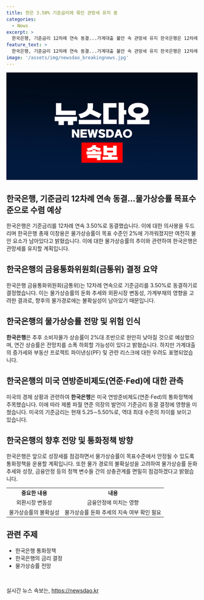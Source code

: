 ```yaml
---
title: 한은 3.50% 기준금리에 묶인 관망세 유지 중
categories:
  - News
excerpt: >
  한국은행, 기준금리 12차례 연속 동결...가계대출 불안 속 관망세 유지 한국은행은 12차례 연속으로 기준금리를 3.50%로 동결했다. 소비자물가 상승률은 목표 수준에 가까워졌지만 미국 연방준비제도의 금리 인하가 불투명해 관망세가 유지되고 있다. 한은은 물가 상승률이 2%대 초반으로 낮아질 것으로 전망하고, 가계대출과 부동산 프로젝트 파이낸싱(PF)과 관련된 리스크 또한 우려하고 있다. 전반적으로 통화정책을 운용하면서 물가 상승률의 안정화와 금융안정을 유의하며 기준금리 인하 시기 등을 검토할 예정이다.
feature_text: >
  한국은행, 기준금리 12차례 연속 동결...가계대출 불안 속 관망세 유지 한국은행은 12차례 연속으로 기준금리를 3.50%로 동결했다. 소비자물가 상승률은 목표 수준에 가까워졌지만 미국 연방준비제도의 금리 인하가 불투명해 관망세가 유지되고 있다. 한은은 물가 상승률이 2%대 초반으로 낮아질 것으로 전망하고, 가계대출과 부동산 프로젝트 파이낸싱(PF)과 관련된 리스크 또한 우려하고 있다. 전반적으로 통화정책을 운용하면서 물가 상승률의 안정화와 금융안정을 유의하며 기준금리 인하 시기 등을 검토할 예정이다.
image: '/assets/img/newsdao_breakingnews.jpg'
---
```


<p><img src="/assets/img/newsdao_breakingnews.jpg" alt="ontimetimes 속보" /></p>

<h2>한국은행, 기준금리 12차례 연속 동결…물가상승률 목표수준으로 수렴 예상</h2>

<p data-ke-size="size16">한국은행은 기준금리를 12차례 연속 3.50%로 동결했습니다. 이에 대한 의사봉을 두드리며 한국은행 총재 이창용은 물가상승률이 목표 수준인 2%에 가까워졌지만 여전히 불안 요소가 남아있다고 밝혔습니다. 이에 대한 물가상승률의 추이와 관련하여 한국은행은 관망세를 유지할 계획입니다.</p>

<h2 data-ke-size="size26">한국은행의 금융통화위원회(금통위) 결정 요약</h2>

<p data-ke-size="size16">한국은행 금융통화위원회(금통위)는 12차례 연속으로 기준금리를 3.50%로 동결하기로 결정했습니다. 이는 물가상승률의 둔화 추세와 외환시장 변동성, 가계부채의 영향을 고려한 결과로, 향후의 물가경로에는 불확실성이 남아있기 때문입니다.</p>

<h2 data-ke-size="size26">한국은행의 물가상승률 전망 및 위험 인식</h2>

<p data-ke-size="size16"><b>한국은행</b>은 추후 소비자물가 상승률이 2%대 초반으로 완만히 낮아질 것으로 예상했으며, 연간 상승률은 전망치를 소폭 하회할 가능성이 있다고 밝혔습니다. 하지만 가계대출의 증가세와 부동산 프로젝트 파이낸싱(PF) 및 관련 리스크에 대한 우려도 표명되었습니다.</p>

<h2 data-ke-size="size26">한국은행의 미국 연방준비제도(연준·Fed)에 대한 관측</h2>

<p data-ke-size="size16">미국의 경제 상황과 관련하여 <b>한국은행</b>은 미국 연방준비제도(연준·Fed)의 통화정책에 주목했습니다. 이에 따라 제롬 파월 연준 의장의 발언이 기준금리 동결 결정에 영향을 미쳤습니다. 미국의 기준금리는 현재 5.25∼5.50%로, 역대 최대 수준의 차이를 보이고 있습니다.</p>

<h2 data-ke-size="size26">한국은행의 향후 전망 및 통화정책 방향</h2>

<p data-ke-size="size16">한국은행은 앞으로 성장세를 점검하면서 물가상승률이 목표수준에서 안정될 수 있도록 통화정책을 운용할 계획입니다. 또한 물가 경로의 불확실성을 고려하여 물가상승률 둔화 추세와 성장, 금융안정 등의 정책 변수들 간의 상충관계를 면밀히 점검하겠다고 밝혔습니다.</p>

<table>
   <tr>
      <td style="text-align: center; height: 17px;"><b>중요한 내용</b></td>
      <td style="text-align: center; height: 17px;"><b>내용</b></td>
   </tr>
   <tr>
      <td style="text-align: center; height: 17px;">외환시장 변동성</td>
      <td style="text-align: center; height: 17px;">금융안정에 미치는 영향</td>
   </tr>
   <tr>
      <td style="text-align: center; height: 17px;">물가상승률의 불확실성</td>
      <td style="text-align: center; height: 17px;">물가상승률 둔화 추세의 지속 여부 확인 필요</td>
   </tr>
</table>

<section class="related-topics">
   <h2>관련 주제</h2>
   <ul>
      <li>한국은행 통화정책</li>
      <li>한국은행의 금리 결정</li>
      <li>물가상승률 전망</li>
   </ul>
</section>

<p data-ke-size="size16">&nbsp;</p>
실시간 뉴스 속보는, <a href="https://newsdao.kr" rel="dofollow">https://newsdao.kr</a>


